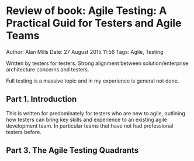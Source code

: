 Review of book: Agile Testing: A Practical Guid for Testers and Agile Teams
===========================================================================
Author: Alan Mills
Date: 27 August 2015 11:56
Tags: Agile, Testing


Written by testers for testers.
Strong alignment between solution/enterprise architecture concerns and testers.

Full testing is a massive topic and in my experience is general not done.

Part 1. Introduction
--------------------
This is written for predominately for testers who are new to agile, outlining how testers can bring key skills and experience to an existing agile development team.  In particular teams that have not had professional testers before.

Part 3. The Agile Testing Quadrants
-----------------------------------
